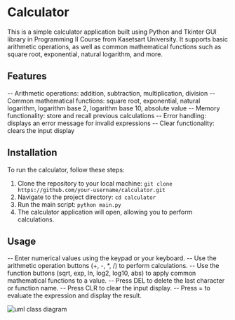 # Calculator

This is a simple calculator application built using Python and Tkinter GUI library in Programming II Course from Kasetsart University. It supports basic arithmetic operations, as well as common mathematical functions such as square root, exponential, natural logarithm, and more.

## Features
-- Arithmetic operations: addition, subtraction, multiplication, division
-- Common mathematical functions: square root, exponential, natural logarithm, logarithm base 2, logarithm base 10, absolute value
-- Memory functionality: store and recall previous calculations
-- Error handling: displays an error message for invalid expressions
-- Clear functionality: clears the input display

## Installation
To run the calculator, follow these steps:

1. Clone the repository to your local machine:
```git clone https://github.com/your-username/calculator.git```
2. Navigate to the project directory:
```cd calculator```
3. Run the main script:
```python main.py```
4. The calculator application will open, allowing you to perform calculations.

## Usage
-- Enter numerical values using the keypad or your keyboard.
-- Use the arithmetic operation buttons (+, -, *, /) to perform calculations.
-- Use the function buttons (sqrt, exp, ln, log2, log10, abs) to apply common mathematical functions to a value.
-- Press DEL to delete the last character or function name.
-- Press CLR to clear the input display.
-- Press = to evaluate the expression and display the result.

![uml class diagram](./uml.png)